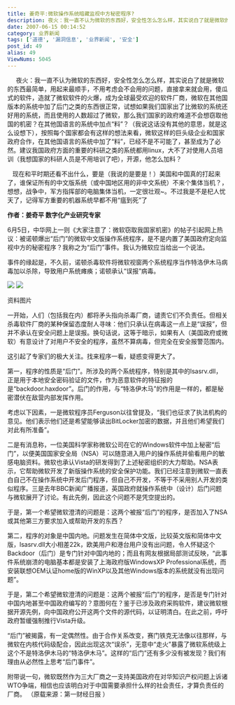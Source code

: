 ```yaml
---
title: 姜奇平:微软操作系统暗藏监视中方秘密程序?
description: 夜火：我一直不认为微软的东西好，安全性怎么怎么样，其实说白了就是微软的东西最简单，用起来最顺手，不用考虑会不会用的问题，直接拿来就会用，傻瓜式的软件，造就了微软软件的火爆，成为全球最受欢迎的软件厂商……现在和平时期还看不出什么，要是（我说的是要是！）美国和中国真的打起来了，谁保证所有的中文版系统（或中国地区用的非中文系统）不来个集体当机？，想想，战争中，军方指挥部的电脑集体当机，很壮观~。不过我是不是杞人忧天了，记得军方重要的机器系统早都不用“瘟到死”了……
date: 2007-06-15 00:14:52
category: 业界新闻
tags: ['道德', '漏洞信息', '业界新闻', '安全']
post_id: 49
alias: 49
ViewNums: 5045
---
```


     夜火：我一直不认为微软的东西好，安全性怎么怎么样，其实说白了就是微软的东西最简单，用起来最顺手，不用考虑会不会用的问题，直接拿来就会用，傻瓜式的软件，造就了微软软件的火爆，成为全球最受欢迎的软件厂商，微软在其他国版本的系统中加了后门之类的东西很正常，试想如果我们国家出了比微软的系统还好用的系统，而且使用的人数超过了微软，那么我们国家的政府难道不会想窃取他国的机密？在其他国语言的系统中加点&ldquo;料&rdquo;？（我说这话没有其他的意思，就是这么设想下），按照每个国家都会有这样的想法来看，微软这样的巨头级企业和国家政府合作，在其他国语言的系统中加了&ldquo;料&rdquo;，已经不是不可能了，甚至成为了必然。建议我国政府方面的重要的科研之类的系统都用linux，大不了对使用人员培训（我想国家的科研人员是不用培训了吧），开源，他怎么加料？

   现在和平时期还看不出什么，要是（我说的是要是！）美国和中国真的打起来了，谁保证所有的中文版系统（或中国地区用的非中文系统）不来个集体当机？，想想，战争中，军方指挥部的电脑集体当机，一定很壮观~。不过我是不是杞人忧天了，记得军方重要的机器系统早都不用&ldquo;瘟到死&rdquo;了

**作者：姜奇平 数字化产业研究专家**

6月5日，中华网上一则《大家注意了：微软窃取我国家机密》的帖子引起网上热议：被诺顿爆出&ldquo;后门&rdquo;的微软中文版操作系统程序，是不是内置了美国政府定向监视中方的秘密程序？我称之为&ldquo;后门&rdquo;事件。我认为微软应当给出一个说法。

事件的缘起是，不久前，诺顿杀毒软件将微软视窗两个系统程序当作特洛伊木马病毒加以杀除，导致用户系统瘫痪；诺顿承认&ldquo;误报&rdquo;病毒。

![](http://news.xinhuanet.com/internet/2007-06/12/xinsrc_322060412093625408681.jpg) ![](http://news.xinhuanet.com/internet/2007-06/12/xinsrc_0920604120944422180702.jpg)

资料图片

一开始，人们（包括我在内）都将矛头指向杀毒厂商，谴责它们不负责任。但相关杀毒软件厂商的某种保留态度耐人寻味：他们只承认在病毒这一点上是&ldquo;误报&rdquo;，但并不承认在安全问题上是误报。换句话说，这等于暗示，如果有人（美国政府或微软）有意设计了对用户不安全的程序，虽然不算病毒，但完全在安全报警范围内。

这引起了专家们的极大关注。找来程序一看，疑惑变得更大了。

第一，程序的性质是&ldquo;后门&rdquo;。所涉及的两个系统程序，特别是其中的lsasrv.dll，正是用于本地安全密码验证的文件，作为恶意软件的特征报的是&ldquo;backdoor.haxdoor&rdquo;。后门的作用，与&ldquo;特洛伊木马&rdquo;的作用是一样的，都是秘密潜伏在敌营内部发挥作用。

考虑以下因素，一是微软程序员Ferguson以往曾提及，&ldquo;我们也征求了执法机构的意见。他们表示他们还是希望能够读出BitLocker加密的数据，并且他们希望我们对此有所准备&rdquo;。

二是有消息称，一位美国科学家称微软公司在它的Windows软件中加上秘密&ldquo;后门&rdquo;，以便美国国家安全局（NSA）可以随意进入用户的操作系统并偷看用户的敏感电脑资料。微软也承认Vista的研发得到了上述秘密组织的大力帮助。NSA表示，它帮助微软开发了新版操作系统的安全保护功能。我们已经注意到微软一直表白自己不在操作系统中开发后门程序，但自己不开发，不等于不采用别人开发的类似程序。三是去年BBC新闻广播报道，英国政府就操作系统中（设计）后门问题与微软展开了讨论。有此先例，因此这个问题不是凭空提出的。

于是，第一个希望微软澄清的问题是：这两个被报&ldquo;后门&rdquo;的程序，是否加入了NSA或其他第三方要求加入或帮助开发的东西？

第二，程序的对象是中国内地。问题发生在简体中文版，比较英文版和简体中文版，lsasrv.dll大小相差22k，欧美用户和港台用户没有出问题，令人怀疑这个Backdoor（后门）是专门针对中国内地的；而且有网友根据局部测试反映，&ldquo;此事件系统崩溃的电脑基本都是安装了上海政府版WindowsXP Professional系统，而安装联想OEM认证home版的WinXP以及其他Windows版本的系统就没有出现问题&rdquo;。

于是，第二个希望微软澄清的问题是：这两个被报&ldquo;后门&rdquo;的程序，是否是专门针对中国内地甚至中国政府编写的？意图何在？鉴于已涉及政府采购软件，建议微软根据开源先例，向中国政府公开这两个文件的源代码，以证明清白。在此之前，呼吁政府暂缓强制推行Vista升级。

&ldquo;后门&rdquo;被揭露，有一定偶然性。由于合作关系改变，赛门铁克无法像以往那样，与微软在内核代码级配合，因此出现这次&ldquo;误杀&rdquo;，无意中&ldquo;走火&rdquo;暴露了微软系统级上这个不是特洛伊木马的&ldquo;特洛伊木马&rdquo;。这样的&ldquo;后门&rdquo;还有多少没有被发现？我们有理由从必然性上思考&ldquo;后门事件&rdquo;。

附带说一句，微软既然作为三大厂商之一支持美国政府在对华知识产权问题上诉诸WTO争端，相信也应该明白对于中国需要承担什么样的社会责任，才算负责任的厂商。 （原载来源：第一财经日报 ）

